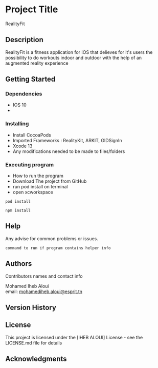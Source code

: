 # Project Title

RealityFit

## Description

RealityFit is a fitness application for IOS that delieves for it's users the possibility to do workouts indoor and outdoor with the help of an augmented reality experience
## Getting Started

### Dependencies

* IOS 10
* 

### Installing

* Install CocoaPods
* Imported Frameworks : RealityKit, ARKIT, GIDSignIn
* Xcode 13
* Any modifications needed to be made to files/folders

### Executing program

* How to run the program
* Download The project from GitHub
* run pod install on terminal
* open xcworkspace
```
pod install
```
```
npm install
```

## Help

Any advise for common problems or issues.
```
command to run if program contains helper info
```

## Authors

Contributors names and contact info

 Mohamed Iheb Aloui  
 email: mohamediheb.aloui@esprit.tn

## Version History



## License

This project is licensed under the [IHEB ALOUI] License - see the LICENSE.md file for details

## Acknowledgments

